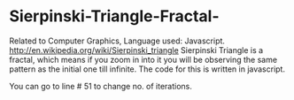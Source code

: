 Sierpinski-Triangle-Fractal-
============================

Related to Computer Graphics, Language used: Javascript.
http://en.wikipedia.org/wiki/Sierpinski_triangle
Sierpinski Triangle is a fractal, which means if you zoom in into it you will be observing the same pattern as the initial one till infinite.
The code for this is written in javascript.

You can go to line # 51 to change no. of iterations.
